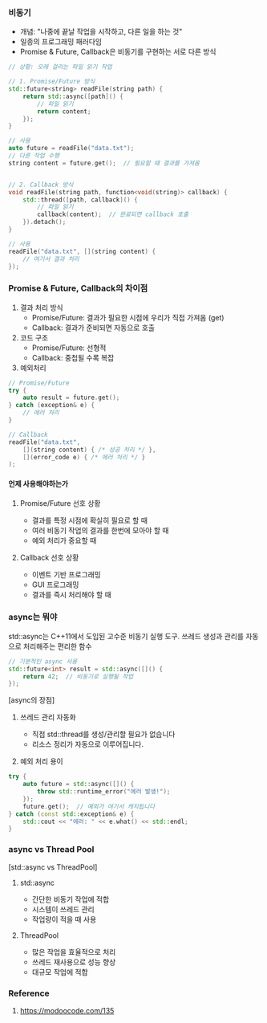 
### 비동기

* 개념: "나중에 끝날 작업을 시작하고, 다른 일을 하는 것"
* 일종의 프로그래밍 패러다임
* Promise & Future, Callback은 비동기를 구현하는 서로 다른 방식


```cpp
// 상황: 오래 걸리는 파일 읽기 작업

// 1. Promise/Future 방식
std::future<string> readFile(string path) {
    return std::async([path]() {
        // 파일 읽기
        return content;
    });
}

// 사용
auto future = readFile("data.txt");
// 다른 작업 수행
string content = future.get();  // 필요할 때 결과를 가져옴


// 2. Callback 방식
void readFile(string path, function<void(string)> callback) {
    std::thread([path, callback]() {
        // 파일 읽기
        callback(content);  // 완료되면 callback 호출
    }).detach();
}

// 사용
readFile("data.txt", [](string content) {
    // 여기서 결과 처리
});
```

### Promise & Future, Callback의 차이점

1. 결과 처리 방식
	* Promise/Future: 결과가 필요한 시점에 우리가 직접 가져옴 (get)
	* Callback: 결과가 준비되면 자동으로 호출
2. 코드 구조
	* Promise/Future: 선형적
	* Callback: 중첩될 수록 복잡
3.  예외처리
```cpp
// Promise/Future
try {
    auto result = future.get();
} catch (exception& e) {
    // 에러 처리
}

// Callback
readFile("data.txt", 
    [](string content) { /* 성공 처리 */ },
    [](error_code e) { /* 에러 처리 */ }
);
```

#### 언제 사용해야하는가

1. Promise/Future 선호 상황
	- 결과를 특정 시점에 확실히 필요로 할 때
	- 여러 비동기 작업의 결과를 한번에 모아야 할 때
	- 예외 처리가 중요할 때

2. Callback 선호 상황
	- 이벤트 기반 프로그래밍
	- GUI 프로그래밍
	- 결과를 즉시 처리해야 할 때


### async는 뭐야

std::async는 C++11에서 도입된 고수준 비동기 실행 도구. 쓰레드 생성과 관리를 자동으로 처리해주는 편리한 함수

```cpp
// 기본적인 async 사용
std::future<int> result = std::async([]() {
    return 42;  // 비동기로 실행될 작업
});
```

[async의 장점]

1. 쓰레드 관리 자동화
	- 직접 std::thread를 생성/관리할 필요가 없습니다
	- 리소스 정리가 자동으로 이루어집니다.
	  
2. 예외 처리 용이

```cpp
try {
    auto future = std::async([]() { 
        throw std::runtime_error("에러 발생!");
    });
    future.get();  // 예외가 여기서 캐치됩니다
} catch (const std::exception& e) {
    std::cout << "에러: " << e.what() << std::endl;
}
```

### async vs Thread Pool

[std::async vs ThreadPool]
1. std::async
	- 간단한 비동기 작업에 적합
	- 시스템이 쓰레드 관리
	- 작업량이 적을 때 사용

2. ThreadPool
	- 많은 작업을 효율적으로 처리
	- 쓰레드 재사용으로 성능 향상
	- 대규모 작업에 적합


### Reference

1. https://modoocode.com/135
